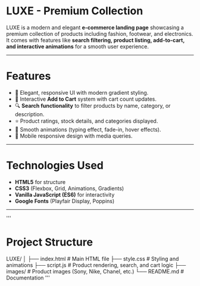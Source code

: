 #  LUXE - Premium Collection  

LUXE is a modern and elegant **e-commerce landing page** showcasing a premium collection of products including fashion, footwear, and electronics.  
It comes with features like **search filtering, product listing, add-to-cart, and interactive animations** for a smooth user experience.  

---

# Features  
- 🎨 Elegant, responsive UI with modern gradient styling.  
- 🛒 Interactive **Add to Cart** system with cart count updates.  
- 🔍 **Search functionality** to filter products by name, category, or description.  
- ⭐ Product ratings, stock details, and categories displayed.  
- 🎥 Smooth animations (typing effect, fade-in, hover effects).  
- 📱 Mobile responsive design with media queries.  

---
# Technologies Used  
- **HTML5** for structure  
- **CSS3** (Flexbox, Grid, Animations, Gradients)  
- **Vanilla JavaScript (ES6)** for interactivity  
- **Google Fonts** (Playfair Display, Poppins)  

---
'''
# Project Structure  
LUXE/
│
├── index.html # Main HTML file
├── style.css # Styling and animations
├── script.js # Product rendering, search, and cart logic
├── images/ # Product images (Sony, Nike, Chanel, etc.)
└── README.md # Documentation 
'''
